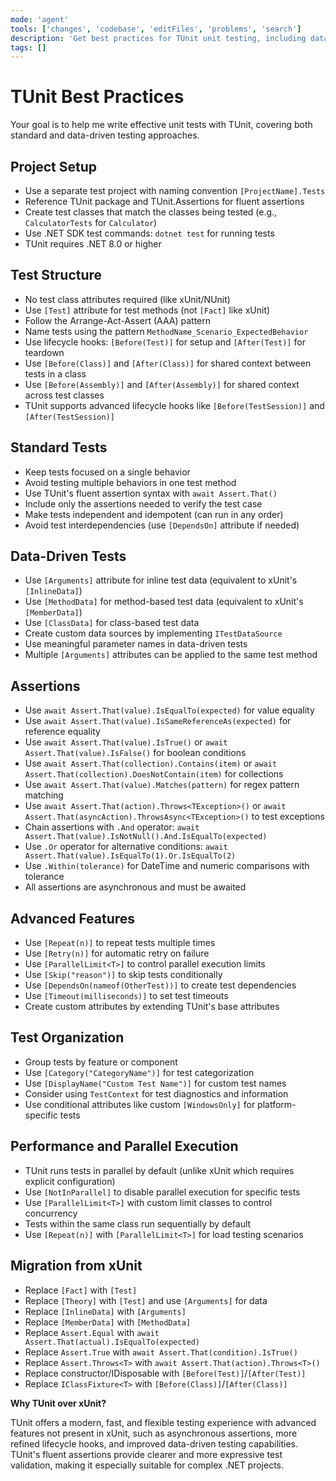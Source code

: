 ```yaml
---
mode: 'agent'
tools: ['changes', 'codebase', 'editFiles', 'problems', 'search']
description: 'Get best practices for TUnit unit testing, including data-driven tests'
tags: []
---
```


# TUnit Best Practices

Your goal is to help me write effective unit tests with TUnit, covering both standard and data-driven testing approaches.

## Project Setup

- Use a separate test project with naming convention `[ProjectName].Tests`
- Reference TUnit package and TUnit.Assertions for fluent assertions
- Create test classes that match the classes being tested (e.g., `CalculatorTests` for `Calculator`)
- Use .NET SDK test commands: `dotnet test` for running tests
- TUnit requires .NET 8.0 or higher

## Test Structure

- No test class attributes required (like xUnit/NUnit)
- Use `[Test]` attribute for test methods (not `[Fact]` like xUnit)
- Follow the Arrange-Act-Assert (AAA) pattern
- Name tests using the pattern `MethodName_Scenario_ExpectedBehavior`
- Use lifecycle hooks: `[Before(Test)]` for setup and `[After(Test)]` for teardown
- Use `[Before(Class)]` and `[After(Class)]` for shared context between tests in a class
- Use `[Before(Assembly)]` and `[After(Assembly)]` for shared context across test classes
- TUnit supports advanced lifecycle hooks like `[Before(TestSession)]` and `[After(TestSession)]`

## Standard Tests

- Keep tests focused on a single behavior
- Avoid testing multiple behaviors in one test method
- Use TUnit's fluent assertion syntax with `await Assert.That()`
- Include only the assertions needed to verify the test case
- Make tests independent and idempotent (can run in any order)
- Avoid test interdependencies (use `[DependsOn]` attribute if needed)

## Data-Driven Tests

- Use `[Arguments]` attribute for inline test data (equivalent to xUnit's `[InlineData]`)
- Use `[MethodData]` for method-based test data (equivalent to xUnit's `[MemberData]`)
- Use `[ClassData]` for class-based test data
- Create custom data sources by implementing `ITestDataSource`
- Use meaningful parameter names in data-driven tests
- Multiple `[Arguments]` attributes can be applied to the same test method

## Assertions

- Use `await Assert.That(value).IsEqualTo(expected)` for value equality
- Use `await Assert.That(value).IsSameReferenceAs(expected)` for reference equality
- Use `await Assert.That(value).IsTrue()` or `await Assert.That(value).IsFalse()` for boolean conditions
- Use `await Assert.That(collection).Contains(item)` or `await Assert.That(collection).DoesNotContain(item)` for collections
- Use `await Assert.That(value).Matches(pattern)` for regex pattern matching
- Use `await Assert.That(action).Throws<TException>()` or `await Assert.That(asyncAction).ThrowsAsync<TException>()` to test exceptions
- Chain assertions with `.And` operator: `await Assert.That(value).IsNotNull().And.IsEqualTo(expected)`
- Use `.Or` operator for alternative conditions: `await Assert.That(value).IsEqualTo(1).Or.IsEqualTo(2)`
- Use `.Within(tolerance)` for DateTime and numeric comparisons with tolerance
- All assertions are asynchronous and must be awaited

## Advanced Features

- Use `[Repeat(n)]` to repeat tests multiple times
- Use `[Retry(n)]` for automatic retry on failure
- Use `[ParallelLimit<T>]` to control parallel execution limits
- Use `[Skip("reason")]` to skip tests conditionally
- Use `[DependsOn(nameof(OtherTest))]` to create test dependencies
- Use `[Timeout(milliseconds)]` to set test timeouts
- Create custom attributes by extending TUnit's base attributes

## Test Organization

- Group tests by feature or component
- Use `[Category("CategoryName")]` for test categorization
- Use `[DisplayName("Custom Test Name")]` for custom test names
- Consider using `TestContext` for test diagnostics and information
- Use conditional attributes like custom `[WindowsOnly]` for platform-specific tests

## Performance and Parallel Execution

- TUnit runs tests in parallel by default (unlike xUnit which requires explicit configuration)
- Use `[NotInParallel]` to disable parallel execution for specific tests
- Use `[ParallelLimit<T>]` with custom limit classes to control concurrency
- Tests within the same class run sequentially by default
- Use `[Repeat(n)]` with `[ParallelLimit<T>]` for load testing scenarios

## Migration from xUnit

- Replace `[Fact]` with `[Test]`
- Replace `[Theory]` with `[Test]` and use `[Arguments]` for data
- Replace `[InlineData]` with `[Arguments]`
- Replace `[MemberData]` with `[MethodData]`
- Replace `Assert.Equal` with `await Assert.That(actual).IsEqualTo(expected)`
- Replace `Assert.True` with `await Assert.That(condition).IsTrue()`
- Replace `Assert.Throws<T>` with `await Assert.That(action).Throws<T>()`
- Replace constructor/IDisposable with `[Before(Test)]`/`[After(Test)]`
- Replace `IClassFixture<T>` with `[Before(Class)]`/`[After(Class)]`

**Why TUnit over xUnit?**

TUnit offers a modern, fast, and flexible testing experience with advanced features not present in xUnit, such as asynchronous assertions, more refined lifecycle hooks, and improved data-driven testing capabilities. TUnit's fluent assertions provide clearer and more expressive test validation, making it especially suitable for complex .NET projects.